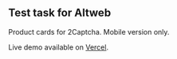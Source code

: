 ## Test task for Altweb

Product cards for 2Captcha. Mobile version only.

Live demo available on [Vercel](https://2captcha-product-cards.vercel.app/).

